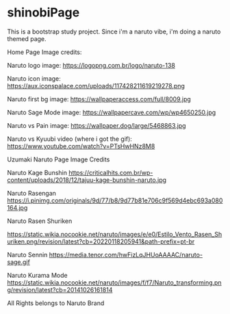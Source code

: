 # shinobiPage
This is a bootstrap study project.
Since i'm a naruto vibe, i'm doing a naruto themed page.


Home Page Image credits:


Naruto logo image:
https://logopng.com.br/logo/naruto-138

Naruto icon image:
https://aux.iconspalace.com/uploads/117428211619219278.png

Naruto first bg image:
https://wallpaperaccess.com/full/8009.jpg

Naruto Sage Mode image:
https://wallpapercave.com/wp/wp4650250.jpg

Naruto vs Pain image:
https://wallpaper.dog/large/5468863.jpg


Naruto vs Kyuubi video (where i got the gif):
https://www.youtube.com/watch?v=PTsHwHNz8M8

Uzumaki Naruto Page Image Credits

Naruto Kage Bunshin
https://criticalhits.com.br/wp-content/uploads/2018/12/tajuu-kage-bunshin-naruto.jpg

Naruto Rasengan
https://i.pinimg.com/originals/9d/77/b8/9d77b81e706c9f569d4ebc693a080164.jpg

Naruto Rasen Shuriken

https://static.wikia.nocookie.net/naruto/images/e/e0/Estilo_Vento_Rasen_Shuriken.png/revision/latest?cb=20220118205941&path-prefix=pt-br

Naruto Sennin
https://media.tenor.com/hwFizLqJHUoAAAAC/naruto-sage.gif

Naruto Kurama Mode
https://static.wikia.nocookie.net/naruto/images/f/f7/Naruto_transforming.png/revision/latest?cb=20141026161814

All Rights belongs to Naruto Brand
